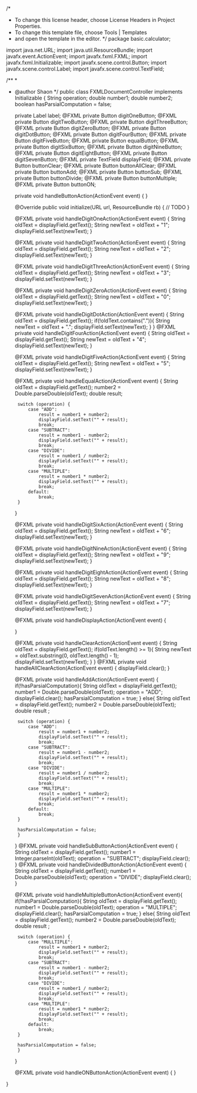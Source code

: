 /*
 * To change this license header, choose License Headers in Project Properties.
 * To change this template file, choose Tools | Templates
 * and open the template in the editor.
 */
package basic.calculator;

import java.net.URL;
import java.util.ResourceBundle;
import javafx.event.ActionEvent;
import javafx.fxml.FXML;
import javafx.fxml.Initializable;
import javafx.scene.control.Button;
import javafx.scene.control.Label;
import javafx.scene.control.TextField;

/**
 *
 * @author Shaon
 */
public class FXMLDocumentController implements Initializable {
    String operation;
    double number1;
    double number2;
    boolean hasParsialComputation = false;
            
    
    private Label label;
    @FXML
    private Button digitOneButton;
    @FXML
    private Button digitTwoButton;
    @FXML
    private Button digitThreeButton;
    @FXML
    private Button digitZeroButton;
    @FXML
    private Button digitDotButton;
    @FXML
    private Button digitFourButton;
    @FXML
    private Button digitFiveButton;
    @FXML
    private Button equalButton;
    @FXML
    private Button digitSixButton;
    @FXML
    private Button digitNineButton;
    @FXML
    private Button digitEightButton;
    @FXML
    private Button digitSevenButton;
    @FXML
    private TextField displayField;
    @FXML
    private Button buttonClear;
    @FXML
    private Button buttonAllClear;
    @FXML
    private Button buttonAdd;
    @FXML
    private Button buttonSub;
    @FXML
    private Button buttonDivide;
    @FXML
    private Button buttonMultiple;
    @FXML
    private Button buttonON;
    
    private void handleButtonAction(ActionEvent event) {
    }
    
    @Override
    public void initialize(URL url, ResourceBundle rb) {
        // TODO
    }    

    @FXML
    private void handleDigitOneAction(ActionEvent event) {
        String oldText = displayField.getText();
        String newText = oldText + "1";
        displayField.setText(newText);
    }

    @FXML
    private void handleDigitTwoAction(ActionEvent event) {
        String oldText = displayField.getText();
        String newText = oldText + "2";
        displayField.setText(newText);
    }

    @FXML
    private void handleDigitThreeAction(ActionEvent event) {
        String oldText = displayField.getText();
        String newText = oldText + "3";
        displayField.setText(newText);
    }

    @FXML
    private void handleDigitZeroAction(ActionEvent event) {
        String oldText = displayField.getText();
        String newText = oldText + "0";
        displayField.setText(newText);
    }

    @FXML
    private void handleDigitDotAction(ActionEvent event) {
        String oldText = displayField.getText();
        if(!oldText.contains(".")){
        String newText = oldText + ".";
        displayField.setText(newText);
    }
    }
    @FXML
    private void handleDigitFourAction(ActionEvent event) {
        String oldText = displayField.getText();
        String newText = oldText + "4";
        displayField.setText(newText);
    }

    @FXML
    private void handleDigitFiveAction(ActionEvent event) {
        String oldText = displayField.getText();
        String newText = oldText + "5";
        displayField.setText(newText);
    }

    @FXML
    private void handleEqualAction(ActionEvent event) {
        String oldText = displayField.getText();
        number2 = Double.parseDouble(oldText);
        double result;
        
        switch (operation) {
            case "ADD":
                result = number1 + number2;
                displayField.setText("" + result);
                break;
            case "SUBTRACT":
                result = number1 - number2;
                displayField.setText("" + result);
                break;
            case "DIVIDE":
                result = number1 / number2;
                displayField.setText("" + result);
                break;
            case "MULTIPLE":
                result = number1 * number2;
                displayField.setText("" + result);
                break;
            default:
                break;
        }
    }

    @FXML
    private void handleDigitSixAction(ActionEvent event) {
        String oldText = displayField.getText();
        String newText = oldText + "6";
        displayField.setText(newText);
    }

    @FXML
    private void handleDigitNineAction(ActionEvent event) {
        String oldText = displayField.getText();
        String newText = oldText + "9";
        displayField.setText(newText);
    }

    @FXML
    private void handleDigitEightAction(ActionEvent event) {
        String oldText = displayField.getText();
        String newText = oldText + "8";
        displayField.setText(newText);
    }

    @FXML
    private void handleDigitSevenAction(ActionEvent event) {
        String oldText = displayField.getText();
        String newText = oldText + "7";
        displayField.setText(newText);
    }

    @FXML
    private void handleDisplayAction(ActionEvent event) {
        
    }

    @FXML
    private void handleClearAction(ActionEvent event) {
        String oldText = displayField.getText();
        if(oldText.length() >= 1){
        String newText = oldText.substring(0, oldText.length() - 1);
        displayField.setText(newText);
    }
}
    @FXML
    private void handleAllClearAction(ActionEvent event) {
        displayField.clear();
    }

    @FXML
    private void handleAddAction(ActionEvent event) {
        if(!hasParsialComputation){
        String oldText = displayField.getText();
        number1 = Double.parseDouble(oldText);
        operation = "ADD";
        displayField.clear();
        hasParsialComputation = true;
        }
        else{
            String oldText = displayField.getText();
        number2 = Double.parseDouble(oldText);
        double result ;
        
        switch (operation) {
            case "ADD":
                result = number1 + number2;
                displayField.setText("" + result);
                break;
            case "SUBTRACT":
                result = number1 - number2;
                displayField.setText("" + result);
                break;
            case "DIVIDE":
                result = number1 / number2;
                displayField.setText("" + result);
                break;
            case "MULTIPLE":
                result = number1 * number2;
                displayField.setText("" + result);
                break;
            default:
                break;
        }

        hasParsialComputation = false;
        }
    }
    @FXML
    private void handleSubButtonAction(ActionEvent event) {
        String oldText = displayField.getText();
        number1 = Integer.parseInt(oldText);
        operation = "SUBTRACT";
        displayField.clear();
    }
    @FXML
    private void handleDividedButtonAction(ActionEvent event) {
        String oldText = displayField.getText();
        number1 = Double.parseDouble(oldText);
        operation = "DIVIDE";
        displayField.clear();
    }

    @FXML
    private void handleMultipleButtonAction(ActionEvent event){
        if(!hasParsialComputation){
        String oldText = displayField.getText();
        number1 = Double.parseDouble(oldText);
        operation = "MULTIPLE";
        displayField.clear();
        hasParsialComputation = true;
        }
        else{
            String oldText = displayField.getText();
        number2 = Double.parseDouble(oldText);
        double result ;
        
        switch (operation) {
            case "MULLTIPLE":
                result = number1 + number2;
                displayField.setText("" + result);
                break;
            case "SUBTRACT":
                result = number1 - number2;
                displayField.setText("" + result);
                break;
            case "DIVIDE":
                result = number1 / number2;
                displayField.setText("" + result);
                break;
            case "MULTIPLE":
                result = number1 * number2;
                displayField.setText("" + result);
                break;
            default:
                break;
        }

        hasParsialComputation = false;
        }
    }

    @FXML
    private void handleONButtonAction(ActionEvent event) {
    }
    
}
